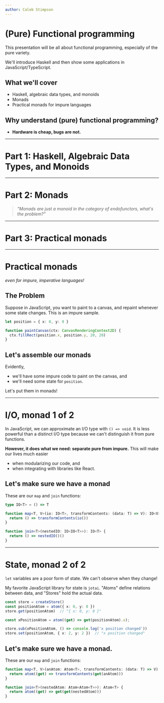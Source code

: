 ```yaml
---
author: Caleb Stimpson
---
```


# (Pure) Functional programming

This presentation will be all about functional programming, especially of the
pure variety.

We'll introduce Haskell and then show some applications in JavaScript/TypeScript.

## What we'll cover

* Haskell, algebraic data types, and monoids
* Monads
* Practical monads for impure languages

## Why understand (pure) functional programming?

* **Hardware is cheap, bugs are not.**

---

# Part 1: Haskell, Algebraic Data Types, and Monoids

---

# Part 2: Monads

> _"Monads are just a monoid in the category of endofunctors, what's the problem?"_

---

# Part 3: Practical monads

---

# Practical monads

*even for impure, imperative languages!*

## The Problem

Suppose in JavaScript, you want to paint to a canvas, and repaint whenever some
state changes. This is an impure sample.

```ts
let position = { x: 0, y: 0 }

function paintCanvas(ctx: CanvasRenderingContext2D) {
  ctx.fillRect(position.x, position.y, 20, 20)
}
```

## Let's assemble our monads

Evidently,
* we'll have some impure code to paint on the canvas, and
* we'll need some state for `position`.

Let's put them in monads!

---

# I/O,  monad 1 of 2

In JavaScript, we can approximate an I/O type with `() => void`. It is less
powerful than a distinct I/O type because we can't distinguish it from pure
functions.

**However, it does what we need: separate pure from impure.** This
will make our lives much easier
* when modularizing our code, and
* when integrating with libraries like React.

## Let's make sure we have a monad

These are our `map` and `join` functions:
```ts
type IO<T> = () => T

function map<T, V>(io: IO<T>, transformContents: (data: T) => V): IO<V> {
  return () => transformContents(io())
}

function join<T>(nestedIO: IO<IO<T>>): IO<T> {
  return () => nestedIO()()
}
```

---

# State,  monad 2 of 2

`let` variables are a poor form of state. We can't observe when they change!

My favorite JavaScript library for state is `jotai`. "Atoms" define relations
between data, and "Stores" hold the actual data.

```ts
const store = createStore()
const positionAtom = atom({ x: 0, y: 0 })
store.get(positionAtom)  // "{ x: 0, y: 0 }"

const xPositionAtom = atom((get) => get(positionAtom).x);

store.sub(xPositionAtom, () => console.log('x position changed'))
store.set(positionAtom, { x: 2, y: 2 })  // "x position changed"
```

## Let's make sure we have a monad.

These are our `map` and `join` functions:
```ts
function map<T, V>(anAtom: Atom<T>, transformContents: (data: T) => V): Atom<V> {
  return atom((get) => transformContents(get(anAtom)))
}

function join<T>(nestedAtom: Atom<Atom<T>>): Atom<T> {
  return atom((get) => get(get(nestedAtom)))
}
```
